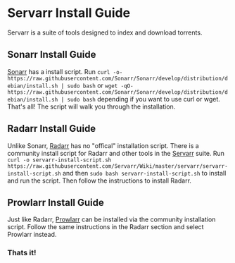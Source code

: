 # Servarr Install Guide

Servarr is a suite of tools designed to index and download torrents. 

## Sonarr Install Guide

[Sonarr](https://sonarr.tv ) has a install script. Run `curl -o- https://raw.githubusercontent.com/Sonarr/Sonarr/develop/distribution/debian/install.sh | sudo bash` or `wget -qO- https://raw.githubusercontent.com/Sonarr/Sonarr/develop/distribution/debian/install.sh | sudo bash` depending if you want to use curl or wget. That's all! The script will walk you through the installation.

## Radarr Install Guide
Unlike Sonarr, [Radarr](https://radarr.video) has no "offical" installation script. There is a community install script for Radarr and other tools in the [Servarr](https://wiki.servarr.com) suite. Run `curl -o servarr-install-script.sh https://raw.githubusercontent.com/Servarr/Wiki/master/servarr/servarr-install-script.sh` and then `sudo bash servarr-install-script.sh` to install and run the script. Then follow the instructions to install Radarr.

## Prowlarr Install Guide
Just like Radarr, [Prowlarr](https://prowlarr.com) can be installed via the community installation script. Follow the same instructions in the Radarr section and select Prowlarr instead. 

### Thats it!